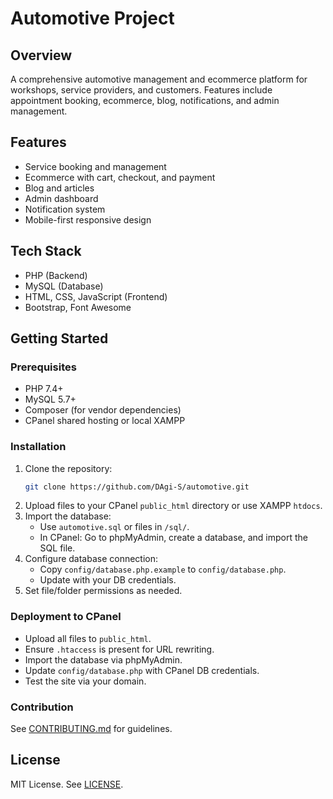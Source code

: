 # Automotive Project

## Overview
A comprehensive automotive management and ecommerce platform for workshops, service providers, and customers. Features include appointment booking, ecommerce, blog, notifications, and admin management.

## Features
- Service booking and management
- Ecommerce with cart, checkout, and payment
- Blog and articles
- Admin dashboard
- Notification system
- Mobile-first responsive design

## Tech Stack
- PHP (Backend)
- MySQL (Database)
- HTML, CSS, JavaScript (Frontend)
- Bootstrap, Font Awesome

## Getting Started
### Prerequisites
- PHP 7.4+
- MySQL 5.7+
- Composer (for vendor dependencies)
- CPanel shared hosting or local XAMPP

### Installation
1. Clone the repository:
   ```bash
   git clone https://github.com/DAgi-S/automotive.git
   ```
2. Upload files to your CPanel `public_html` directory or use XAMPP `htdocs`.
3. Import the database:
   - Use `automotive.sql` or files in `/sql/`.
   - In CPanel: Go to phpMyAdmin, create a database, and import the SQL file.
4. Configure database connection:
   - Copy `config/database.php.example` to `config/database.php`.
   - Update with your DB credentials.
5. Set file/folder permissions as needed.

### Deployment to CPanel
- Upload all files to `public_html`.
- Ensure `.htaccess` is present for URL rewriting.
- Import the database via phpMyAdmin.
- Update `config/database.php` with CPanel DB credentials.
- Test the site via your domain.

### Contribution
See [CONTRIBUTING.md](CONTRIBUTING.md) for guidelines.

## License
MIT License. See [LICENSE](LICENSE). 